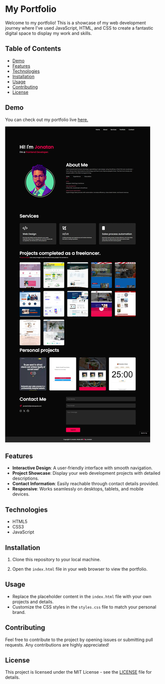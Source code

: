 # My Portfolio

Welcome to my portfolio! This is a showcase of my web development journey where I've used JavaScript, HTML, and CSS to create a fantastic digital space to display my work and skills.

## Table of Contents
- [Demo](#demo)
- [Features](#features)
- [Technologies](#technologies)
- [Installation](#installation)
- [Usage](#usage)
- [Contributing](#contributing)
- [License](#license)

## Demo
You can check out my portfolio live <a href="jonatantech.github.io">here.</a>

![Portfolio Screenshot](screencapture.webp)

## Features
- **Interactive Design**: A user-friendly interface with smooth navigation.
- **Project Showcase**: Display your web development projects with detailed descriptions.
- **Contact Information**: Easily reachable through contact details provided.
- **Responsive**: Works seamlessly on desktops, tablets, and mobile devices.

## Technologies
- HTML5
- CSS3
- JavaScript

## Installation
1. Clone this repository to your local machine.

2. Open the `index.html` file in your web browser to view the portfolio.

## Usage
- Replace the placeholder content in the `index.html` file with your own projects and details.
- Customize the CSS styles in the `styles.css` file to match your personal brand.

## Contributing
Feel free to contribute to the project by opening issues or submitting pull requests. Any contributions are highly appreciated!

## License
This project is licensed under the MIT License - see the [LICENSE](LICENSE) file for details.
